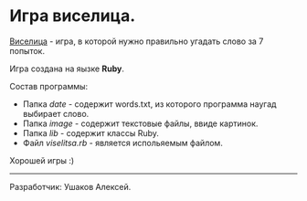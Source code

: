 <h1> Игра виселица. </h1>

[Виселица](https://ru.wikipedia.org/wiki/%D0%92%D0%B8%D1%81%D0%B5%D0%BB%D0%B8%D1%86%D0%B0_(%D0%B8%D0%B3%D1%80%D0%B0)) - игра, в которой нужно правильно угадать слово за 7 попыток.

Игра создана на яызке **Ruby**.

Состав программы:
* Папка *date* - содержит words.txt, из которого программа наугад выбирает слово.
* Папка *image* - содержит текстовые файлы, ввиде картинок.
* Папка *lib* - содержит классы Ruby.
* Файл *viselitsa.rb* - является испольяемым файлом.

Хорошей игры :)
<hr>

Разработчик: Ушаков Алексей.
